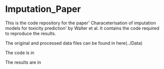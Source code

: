 # Imputation_Paper

This is the code repository for the paper' Characeterisation of imputation models for toxicity prediction' by Walter et al. It contains the code required to reproduce the results.

The original and processed data files can be found in here(../Data)

The code is in

The results are in 
